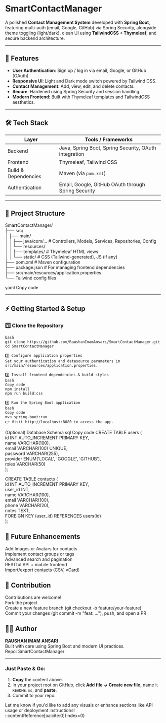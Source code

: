 #  SmartContactManager

A polished **Contact Management System** developed with **Spring Boot**, featuring multi-auth (email, Google, GitHub) via Spring Security, alongside theme toggling (light/dark), clean UI using **TailwindCSS + Thymeleaf**, and secure backend architecture.

---

## 🚀 Features  

- **User Authentication**: Sign up / log in via email, Google, or GitHub (OAuth).
- **Responsive UI**: Light and Dark mode switch powered by Tailwind CSS.
- **Contact Management**: Add, view, edit, and delete contacts.
- **Secure**: Hardened using Spring Security and session handling.
- **Modern Frontend**: Built with Thymeleaf templates and TailwindCSS aesthetics.

---

## 🛠 Tech Stack  

| Layer               | Tools / Frameworks                                     |
|--------------------|--------------------------------------------------------|
| Backend            | Java, Spring Boot, Spring Security, OAuth integration |
| Frontend           | Thymeleaf, Tailwind CSS                                |
| Build & Dependencies | Maven (via `pom.xml`)                             |
| Authentication     | Email, Google, GitHub OAuth through Spring Security   |

---

## 📂 Project Structure  

SmartContactManager/  
├── src/  
│ ├── main/  
│ │ ├── java/com/... # Controllers, Models, Services, Repositories, Config  
│ │ └── resources/  
│ │ ├── templates/ # Thymeleaf HTML views  
│ │ └── static/ # CSS (Tailwind-generated), JS (if any)  
├── pom.xml # Maven configuration  
├── package.json # For managing frontend dependencies  
├── src/main/resources/application.properties  
└── Tailwind config files  

yaml
Copy code

---

## ⚡ Getting Started & Setup  

### 1️⃣ Clone the Repository
```
bash  
git clone https://github.com/RaushanImamAnsari/SmartContactManager.git    
cd SmartContactManager  

2️⃣ Configure application properties  
Set your authentication and datasource parameters in  
src/main/resources/application.properties.  

3️⃣ Install frontend dependencies & build styles  
bash
Copy code  
npm install
npm run build:css  

4️⃣ Run the Spring Boot application  
bash
Copy code
mvn spring-boot:run  
👉 Visit http://localhost:8080 to access the app.  
```

(Optional) Database Schema
sql
Copy code
CREATE TABLE users (  
    id INT AUTO_INCREMENT PRIMARY KEY,  
    name VARCHAR(100),   
    email VARCHAR(100) UNIQUE,  
    password VARCHAR(255),  
    provider ENUM('LOCAL', 'GOOGLE', 'GITHUB'),  
    roles VARCHAR(50)  
);  

CREATE TABLE contacts (  
    id INT AUTO_INCREMENT PRIMARY KEY,  
    user_id INT,   
    name VARCHAR(100),  
    email VARCHAR(100),  
    phone VARCHAR(20),  
    notes TEXT,  
    FOREIGN KEY (user_id) REFERENCES users(id)  
);  

## 🌱 Future Enhancements  

Add Images or Avatars for contacts  
Implement contact groups or tags  
Advanced search and pagination  
RESTful API + mobile frontend  
Import/export contacts (CSV, vCard)  

## 🤝 Contribution  

Contributions are welcome!  
Fork the project  
Create a new feature branch (git checkout -b feature/your-feature)  
Commit your changes (git commit -m "feat: ..."), push, and open a PR    

## 👨‍💻 Author  
**RAUSHAN IMAM ANSARI**   
Built with care using Spring Boot and modern UI practices.  
Repo: SmartContactManager  

---

###  Just Paste & Go:

1. **Copy** the content above.  
2. In your project root on GitHub, click **Add file → Create new file**, name it `README.md`, and **paste**.  
3. Commit to your repo.  

Let me know if you'd like to add any visuals or enhance sections like API usage or deployment instructions!  
::contentReference[oaicite:0]{index=0}  
